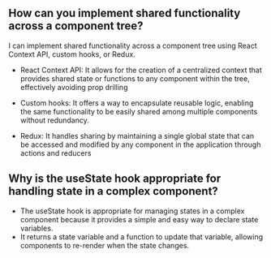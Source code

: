 ## How can you implement shared functionality across a component tree?

I can implement shared functionality across a component tree using React Context API, custom hooks, or Redux.

- React Context API: It allows for the creation of a centralized context that provides shared state or functions to any component within the tree, effectively avoiding prop drilling

- Custom hooks: It offers a way to encapsulate reusable logic, enabling the same functionality to be easily shared among multiple components without redundancy.

- Redux: It handles sharing by maintaining a single global state that can be accessed and modified by any component in the application through actions and reducers

## Why is the useState hook appropriate for handling state in a complex component?

- The useState hook is appropriate for managing states in a complex component because it provides a simple and easy way to declare state variables.
- It returns a state variable and a function to update that variable, allowing components to re-render when the state changes.
